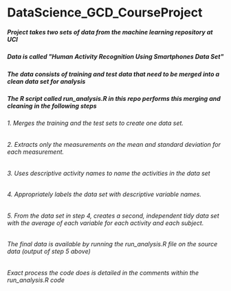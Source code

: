 # DataScience_GCD_CourseProject
##### Project takes two sets of data from the machine learning repository at UCI 
##### Data is called "Human Activity Recognition Using Smartphones Data Set"
##### The data consists of training and test data that need to be merged into a clean data set for analysis
##### The R script called run_analysis.R in this repo performs this merging and cleaning in the following steps

###### 1. Merges the training and the test sets to create one data set.
###### 2. Extracts only the measurements on the mean and standard deviation for each measurement. 
###### 3. Uses descriptive activity names to name the activities in the data set
###### 4. Appropriately labels the data set with descriptive variable names. 
###### 5. From the data set in step 4, creates a second, independent tidy data set with the average of each variable for each activity and each subject.

###### The final data is available by running the run_analysis.R file on the source data (output of step 5 above)
###### Exact process the code does is detailed in the comments within the run_analysis.R code
